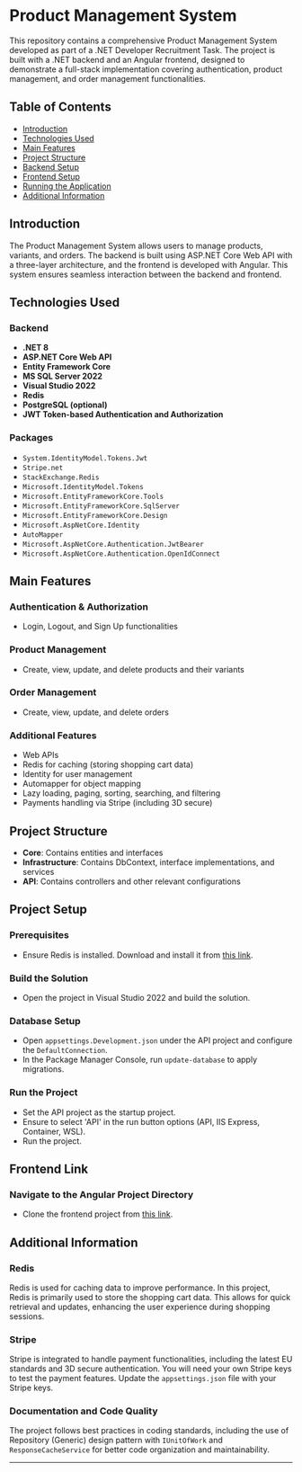 # Product Management System

This repository contains a comprehensive Product Management System developed as part of a .NET Developer Recruitment Task. The project is built with a .NET backend and an Angular frontend, designed to demonstrate a full-stack implementation covering authentication, product management, and order management functionalities.

## Table of Contents

- [Introduction](#introduction)
- [Technologies Used](#technologies-used)
- [Main Features](#main-features)
- [Project Structure](#project-structure)
- [Backend Setup](#backend-setup)
- [Frontend Setup](#frontend-setup)
- [Running the Application](#running-the-application)
- [Additional Information](#additional-information)

## Introduction

The Product Management System allows users to manage products, variants, and orders. The backend is built using ASP.NET Core Web API with a three-layer architecture, and the frontend is developed with Angular. This system ensures seamless interaction between the backend and frontend.

## Technologies Used

### Backend
- **.NET 8**
- **ASP.NET Core Web API**
- **Entity Framework Core**
- **MS SQL Server 2022**
- **Visual Studio 2022**
- **Redis**
- **PostgreSQL (optional)**
- **JWT Token-based Authentication and Authorization**

### Packages
- `System.IdentityModel.Tokens.Jwt`
- `Stripe.net`
- `StackExchange.Redis`
- `Microsoft.IdentityModel.Tokens`
- `Microsoft.EntityFrameworkCore.Tools`
- `Microsoft.EntityFrameworkCore.SqlServer`
- `Microsoft.EntityFrameworkCore.Design`
- `Microsoft.AspNetCore.Identity`
- `AutoMapper`
- `Microsoft.AspNetCore.Authentication.JwtBearer`
- `Microsoft.AspNetCore.Authentication.OpenIdConnect`

## Main Features

### Authentication & Authorization
- Login, Logout, and Sign Up functionalities

### Product Management
- Create, view, update, and delete products and their variants

### Order Management
- Create, view, update, and delete orders

### Additional Features
- Web APIs
- Redis for caching (storing shopping cart data)
- Identity for user management
- Automapper for object mapping
- Lazy loading, paging, sorting, searching, and filtering
- Payments handling via Stripe (including 3D secure)

## Project Structure

- **Core**: Contains entities and interfaces
- **Infrastructure**: Contains DbContext, interface implementations, and services
- **API**: Contains controllers and other relevant configurations

## Project Setup

### Prerequisites
- Ensure Redis is installed. Download and install it from [this link](https://github.com/tporadowski/redis/releases/download/v5.0.14.1/Redis-x64-5.0.14.1.msi).

### Build the Solution
- Open the project in Visual Studio 2022 and build the solution.

### Database Setup
- Open `appsettings.Development.json` under the API project and configure the `DefaultConnection`.
- In the Package Manager Console, run `update-database` to apply migrations.

### Run the Project
- Set the API project as the startup project.
- Ensure to select 'API' in the run button options (API, IIS Express, Container, WSL).
- Run the project.

## Frontend Link

### Navigate to the Angular Project Directory
- Clone the frontend project from [this link](https://github.com/Mazharul-DotnetDev/ProductOrder_CodersLab_FRONTEND).

## Additional Information

### Redis
Redis is used for caching data to improve performance. In this project, Redis is primarily used to store the shopping cart data. This allows for quick retrieval and updates, enhancing the user experience during shopping sessions.

### Stripe
Stripe is integrated to handle payment functionalities, including the latest EU standards and 3D secure authentication. You will need your own Stripe keys to test the payment features. Update the `appsettings.json` file with your Stripe keys.

### Documentation and Code Quality
The project follows best practices in coding standards, including the use of Repository (Generic) design pattern with `IUnitOfWork` and `ResponseCacheService` for better code organization and maintainability.

---

